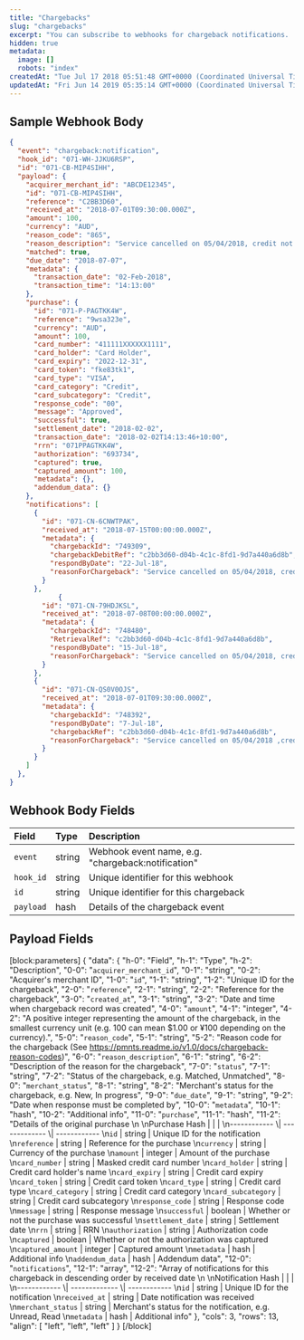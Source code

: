 ```yaml
---
title: "Chargebacks"
slug: "chargebacks"
excerpt: "You can subscribe to webhooks for chargeback notifications.  Each time our system receives a notification, a webhook will be sent containing information on the current and previous notifications related to the chargeback, newest notification first."
hidden: true
metadata: 
  image: []
  robots: "index"
createdAt: "Tue Jul 17 2018 05:51:48 GMT+0000 (Coordinated Universal Time)"
updatedAt: "Fri Jun 14 2019 05:35:14 GMT+0000 (Coordinated Universal Time)"
---
```

## Sample Webhook Body

```json JSON
{
  "event": "chargeback:notification",
  "hook_id": "071-WH-JJKU6RSP",
  "id": "071-CB-MIP4SIHH",
  "payload": {
    "acquirer_merchant_id": "ABCDE12345",
    "id": "071-CB-MIP4SIHH",
    "reference": "C2BB3D60",
    "received_at": "2018-07-01T09:30:00.000Z",   
    "amount": 100,
    "currency": "AUD",    
    "reason_code": "865",
    "reason_description": "Service cancelled on 05/04/2018, credit not processed",
    "matched": true,
    "due_date": "2018-07-07",
    "metadata": {
      "transaction_date": "02-Feb-2018",
      "transaction_time": "14:13:00"
    },
    "purchase": {
      "id": "071-P-PAGTKK4W",
      "reference": "9wsa323e",
      "currency": "AUD",
      "amount": 100,
      "card_number": "411111XXXXXX1111",
      "card_holder": "Card Holder",
      "card_expiry": "2022-12-31",
      "card_token": "fke83tk1",
      "card_type": "VISA",
      "card_category": "Credit",
      "card_subcategory": "Credit",     
      "response_code": "00",
      "message": "Approved",
      "successful": true,
      "settlement_date": "2018-02-02",     
      "transaction_date": "2018-02-02T14:13:46+10:00",
      "rrn": "071PPAGTKK4W",
      "authorization": "693734",     
      "captured": true,
      "captured_amount": 100,
      "metadata": {},
      "addendum_data": {}
    },    
    "notifications": [
      {
        "id": "071-CN-6CNWTPAK",
        "received_at": "2018-07-15T00:00:00.000Z",
        "metadata": {
          "chargebackId": "749309",
          "chargebackDebitRef": "c2bb3d60-d04b-4c1c-8fd1-9d7a440a6d8b",
          "respondByDate": "22-Jul-18",
          "reasonForChargeback": "Service cancelled on 05/04/2018, credit not processed"
        }
      },
            {
        "id": "071-CN-79HDJKSL",
        "received_at": "2018-07-08T00:00:00.000Z",
        "metadata": {
          "chargebackId": "748480",
          "RetrievalRef": "c2bb3d60-d04b-4c1c-8fd1-9d7a440a6d8b",
          "respondByDate": "15-Jul-18",
          "reasonForChargeback": "Service cancelled on 05/04/2018, credit not processed"
        }
      },
      {
        "id": "071-CN-QS0V0OJS",
        "received_at": "2018-07-01T09:30:00.000Z",
        "metadata": {
          "chargebackId": "748392",
          "respondByDate": "7-Jul-18",
          "chargebackRef": "c2bb3d60-d04b-4c1c-8fd1-9d7a440a6d8b",
          "reasonForChargeback": "Service cancelled on 05/04/2018 ,credit not processed"
        }
      }
    ]    
  },
}
```

## Webhook Body Fields

| Field     | Type   | Description                                        |
| :-------- | :----- | :------------------------------------------------- |
| `event`   | string | Webhook event name, e.g. "chargeback:notification" |
| `hook_id` | string | Unique identifier for this webhook                 |
| `id`      | string | Unique identifier for this chargeback              |
| `payload` | hash   | Details of the chargeback event                    |

## Payload Fields

[block:parameters]
{
  "data": {
    "h-0": "Field",
    "h-1": "Type",
    "h-2": "Description",
    "0-0": "`acquirer_merchant_id`",
    "0-1": "string",
    "0-2": "Acquirer's merchant ID",
    "1-0": "`id`",
    "1-1": "string",
    "1-2": "Unique ID for the chargeback",
    "2-0": "`reference`",
    "2-1": "string",
    "2-2": "Reference for the chargeback",
    "3-0": "`created_at`",
    "3-1": "string",
    "3-2": "Date and time when chargeback record was created",
    "4-0": "`amount`",
    "4-1": "integer",
    "4-2": "A positive integer representing the amount of the chargeback, in the smallest currency unit (e.g. 100 can mean $1.00 or ¥100 depending on the currency).",
    "5-0": "`reason_code`",
    "5-1": "string",
    "5-2": "Reason code for the chargeback (See <https://pmnts.readme.io/v1.0/docs/chargeback-reason-codes>)",
    "6-0": "`reason_description`",
    "6-1": "string",
    "6-2": "Description of the reason for the chargeback",
    "7-0": "`status`",
    "7-1": "string",
    "7-2": "Status of the chargeback, e.g. Matched, Unmatched",
    "8-0": "`merchant_status`",
    "8-1": "string",
    "8-2": "Merchant's status for the chargeback, e.g. New, In progress",
    "9-0": "`due_date`",
    "9-1": "string",
    "9-2": "Date when response must be completed by",
    "10-0": "`metadata`",
    "10-1": "hash",
    "10-2": "Additional info",
    "11-0": "`purchase`",
    "11-1": "hash",
    "11-2": "Details of the original purchase  \n  \nPurchase Hash | | |  \n------------ \\| ------------- \\| ------------  \n`id` | string | Unique ID for the notification  \n`reference` | string | Reference for the purchase  \n`currency` | string | Currency of the purchase  \n`amount` | integer | Amount of the purchase  \n`card_number` | string | Masked credit card number  \n`card_holder` | string | Credit card holder's name  \n`card_expiry` | string | Credit card expiry  \n`card_token` | string | Credit card token  \n`card_type` | string | Credit card type  \n`card_category` | string | Credit card category  \n`card_subcategory` | string | Credit card subcategory  \n`response_code` | string | Response code  \n`message` | string | Response message  \n`successful` | boolean | Whether or not the purchase was successful  \n`settlement_date` | string | Settlement date  \n`rrn` | string | RRN  \n`authorization` | string | Authorization code  \n`captured` | boolean | Whether or not the authorization was captured  \n`captured_amount` | integer | Captured amount  \n`metadata` | hash | Additional info  \n`addendum_data` | hash | Addendum data",
    "12-0": "`notifications`",
    "12-1": "array",
    "12-2": "Array of notifications for this chargeback in descending order by received date  \n  \nNotification Hash | | |  \n------------ \\| ------------- \\| ------------  \n`id` | string | Unique ID for the notification  \n`received_at` | string | Date notification was received  \n`merchant_status` | string | Merchant's status for the notification, e.g. Unread, Read  \n`metadata` | hash | Additional info"
  },
  "cols": 3,
  "rows": 13,
  "align": [
    "left",
    "left",
    "left"
  ]
}
[/block]

